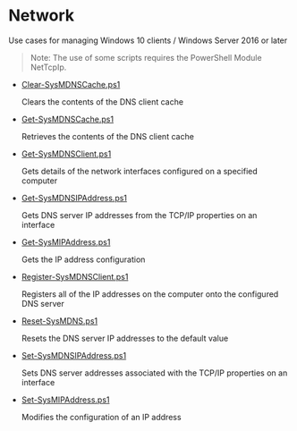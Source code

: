 # Network
Use cases for managing Windows 10 clients / Windows Server 2016 or later
> Note: The use of some scripts requires the PowerShell Module NetTcpIp.

+ [Clear-SysMDNSCache.ps1](./Clear-SysMDNSCache.ps1)

  Clears the contents of the DNS client cache

+ [Get-SysMDNSCache.ps1](./Get-SysMDNSCache.ps1)

  Retrieves the contents of the DNS client cache

+ [Get-SysMDNSClient.ps1](./Get-SysMDNSClient.ps1)

  Gets details of the network interfaces configured on a specified computer

+ [Get-SysMDNSIPAddress.ps1](./Get-SysMDNSIPAddress.ps1)

  Gets DNS server IP addresses from the TCP/IP properties on an interface

+ [Get-SysMIPAddress.ps1](./Get-SysMIPAddress.ps1)

  Gets the IP address configuration

+ [Register-SysMDNSClient.ps1](./Register-SysMDNSClient.ps1)

  Registers all of the IP addresses on the computer onto the configured DNS server

+ [Reset-SysMDNS.ps1](./Reset-SysMDNS.ps1)

  Resets the DNS server IP addresses to the default value

+ [Set-SysMDNSIPAddress.ps1](./Set-SysMDNSIPAddress.ps1)

  Sets DNS server addresses associated with the TCP/IP properties on an interface

+ [Set-SysMIPAddress.ps1](./Set-SysMIPAddress.ps1)

  Modifies the configuration of an IP address